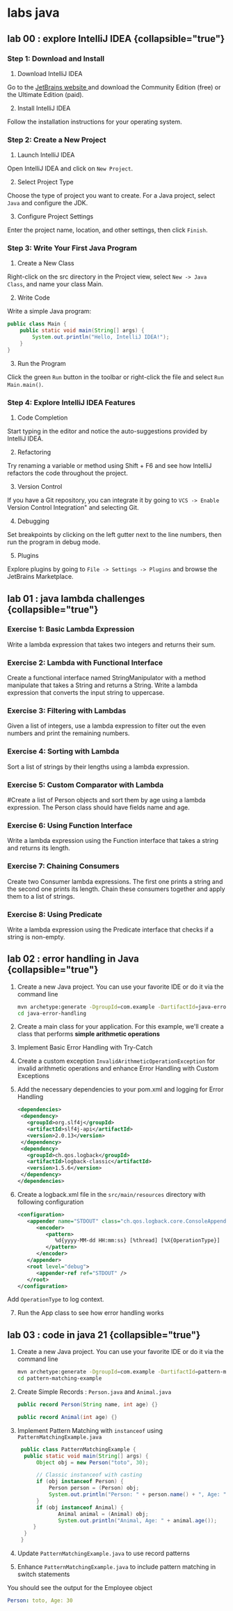 # labs java

## lab 00 : explore IntelliJ IDEA {collapsible="true"}

### Step 1: Download and Install
1. Download IntelliJ IDEA

Go to the [JetBrains website ](https://www.jetbrains.com/idea/download/?section=mac) and download the Community Edition (free) or the Ultimate Edition (paid).

2. Install IntelliJ IDEA

Follow the installation instructions for your operating system.

### Step 2: Create a New Project
1. Launch IntelliJ IDEA

Open IntelliJ IDEA and click on `New Project`.

2. Select Project Type

Choose the type of project you want to create. For a Java project, select `Java` and configure the JDK.

3. Configure Project Settings

Enter the project name, location, and other settings, then click `Finish`.

### Step 3: Write Your First Java Program
1. Create a New Class

Right-click on the src directory in the Project view, select `New -> Java Class`, and name your class Main.

2. Write Code

Write a simple Java program:

```Java
public class Main {
    public static void main(String[] args) {
        System.out.println("Hello, IntelliJ IDEA!");
    }
}
```

3. Run the Program

Click the green `Run` button in the toolbar or right-click the file and select `Run Main.main()`.

### Step 4: Explore IntelliJ IDEA Features
1. Code Completion

Start typing in the editor and notice the auto-suggestions provided by IntelliJ IDEA.

2. Refactoring

Try renaming a variable or method using <shortcut>Shift + F6</shortcut> and see how IntelliJ refactors the code throughout the project.

3. Version Control

If you have a Git repository, you can integrate it by going to `VCS -> Enable` Version Control Integration" and selecting Git.

4. Debugging

Set breakpoints by clicking on the left gutter next to the line numbers, then run the program in debug mode.

5. Plugins

Explore plugins by going to `File -> Settings -> Plugins` and browse the JetBrains Marketplace.

## lab 01 : java lambda challenges {collapsible="true"}

### Exercise 1: Basic Lambda Expression
Write a lambda expression that takes two integers and returns their sum.

### Exercise 2: Lambda with Functional Interface
Create a functional interface named StringManipulator with a method manipulate that takes a String and returns a String. Write a lambda expression that converts the input string to uppercase.

### Exercise 3: Filtering with Lambdas
Given a list of integers, use a lambda expression to filter out the even numbers and print the remaining numbers.

### Exercise 4: Sorting with Lambda
Sort a list of strings by their lengths using a lambda expression.

### Exercise 5: Custom Comparator with Lambda
#Create a list of Person objects and sort them by age using a lambda expression. The Person class should have fields name and age.

### Exercise 6: Using Function Interface
Write a lambda expression using the Function interface that takes a string and returns its length.

### Exercise 7: Chaining Consumers
Create two Consumer lambda expressions. The first one prints a string and the second one prints its length. Chain these consumers together and apply them to a list of strings.

### Exercise 8: Using Predicate
Write a lambda expression using the Predicate interface that checks if a string is non-empty.

## lab 02 : error handling in Java {collapsible="true"}

1. Create a new Java project. You can use your favorite IDE or do it via the command line

   ```bash
   mvn archetype:generate -DgroupId=com.example -DartifactId=java-error-handling -DarchetypeArtifactId=maven-archetype-quickstart -DinteractiveMode=false
   cd java-error-handling
   ```

2. Create a main class for your application. For this example, we'll create a class that performs **simple arithmetic operations**
3. Implement Basic Error Handling with Try-Catch
4. Create a custom exception `InvalidArithmeticOperationException` for invalid arithmetic operations and enhance Error Handling with Custom Exceptions
5. Add the necessary dependencies to your pom.xml and logging for Error Handling

   ```xml
   <dependencies>
    <dependency>
      <groupId>org.slf4j</groupId>
      <artifactId>slf4j-api</artifactId>
      <version>2.0.13</version>
    </dependency>
    <dependency>
      <groupId>ch.qos.logback</groupId>
      <artifactId>logback-classic</artifactId>
      <version>1.5.6</version>
    </dependency>
   </dependencies>
   ```

6. Create a logback.xml file in the `src/main/resources` directory with following configuration


   ```xml
   <configuration>
      <appender name="STDOUT" class="ch.qos.logback.core.ConsoleAppender" >
         <encoder>
            <pattern> 
               %d{yyyy-MM-dd HH:mm:ss} [%thread] [%X{OperationType}]  - %msg%n
            </pattern>
         </encoder>
      </appender>
      <root level="debug">
         <appender-ref ref="STDOUT" />
      </root>
   </configuration>
   ```

Add `OperationType` to log context.

7. Run the App class to see how error handling works


## lab 03 : code in java 21 {collapsible="true"}

1. Create a new Java project. You can use your favorite IDE or do it via the command line

   ```bash
   mvn archetype:generate -DgroupId=com.example -DartifactId=pattern-matching-example -DarchetypeArtifactId=maven-archetype-quickstart -DinteractiveMode=false
   cd pattern-matching-example
   ```

2. Create Simple Records : `Person.java` and `Animal.java`

   ```Java
   public record Person(String name, int age) {}
   ```
   
   ```Java
   public record Animal(int age) {}
   ```

3. Implement Pattern Matching with `instanceof` using `PatternMatchingExample.java`
 
   ```Java
    public class PatternMatchingExample {
     public static void main(String[] args) {
         Object obj = new Person("toto", 30);
   
         // Classic instanceof with casting
         if (obj instanceof Person) {
             Person person = (Person) obj;
             System.out.println("Person: " + person.name() + ", Age: " + person.age());
         }        
         if (obj instanceof Animal) {
                Animal animal = (Animal) obj;
                System.out.println("Animal, Age: " + animal.age());
        }
     }
    }
   ```
4. Update `PatternMatchingExample.java` to use record patterns
5. Enhance `PatternMatchingExample.java` to include pattern matching in switch statements

You should see the output for the Employee object

   ```yaml
   Person: toto, Age: 30
   ```



